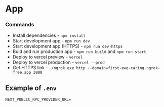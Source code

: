 # App

### Commands

- Install dependencies - `npm install`
- Start development app - `npm run dev`
- Start development app (HTTPS) - `npm run dev-https`
- Buid and run production app - `npm run build` and `npm run start`
- Deploy to vercel preview - `vercel`
- Deploy to vercel production - `vercel --prod`
- Get HTTPS link - `./ngrok.exe http --domain=first-ewe-caring.ngrok-free.app 3000`

## Example of `.env`

```
NEXT_PUBLIC_RPC_PROVIDER_URL=
```
